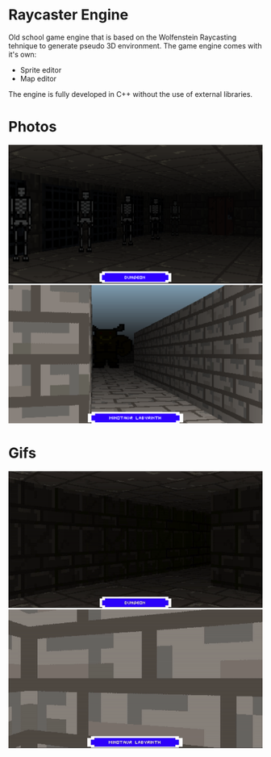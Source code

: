 # Raycaster Engine
Old school game engine that is based on the Wolfenstein Raycasting tehnique to generate pseudo 3D environment. The game engine comes with it's own:
- Sprite editor
- Map editor

The engine is fully developed in C++ without the use of external libraries.

# Photos
![dungeon](Media/dungeon.png)
![labyrinth](Media/labyrinth.png)

# Gifs
![dungeongif](Media/dungeon.gif)
![labyrinthgif](Media/labyrinth.gif)

